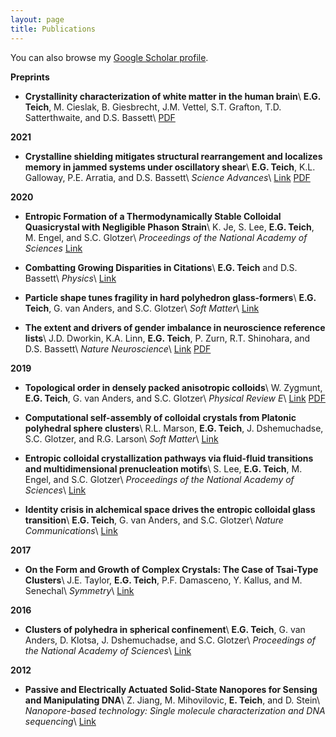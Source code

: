 ```yaml
---
layout: page
title: Publications
---
```


You can also browse my <a href="https://scholar.google.co.in/citations?user=-YQ6xjwAAAAJ&hl=en" target="_blank">Google Scholar profile</a>.
<br />

**Preprints**

- **Crystallinity characterization of white matter in the human brain**\\
    **E.G. Teich**, M. Cieslak, B. Giesbrecht, J.M. Vettel, S.T. Grafton, T.D. Satterthwaite, and D.S. Bassett\\
    <a href="https://arxiv.org/pdf/2010.06644" target="_blank">PDF</a>

<!-- - **Shape and Interaction Decoupling for Colloidal Pre-Assembly**\\
    L. Baldauf, **E.G. Teich**, G. van Anders, P. Schall, and L. Rossi\\
    <a href="https://arxiv.org/pdf/1909.10361" target="_blank">PDF</a> -->

**2021**

- **Crystalline shielding mitigates structural rearrangement and localizes memory in jammed systems under oscillatory shear**\\
    **E.G. Teich**, K.L. Galloway, P.E. Arratia, and D.S. Bassett\\
    *Science Advances*\\
    <a href="https://advances.sciencemag.org/content/7/20/eabe3392" target="_blank">Link</a>
    <a href="https://arxiv.org/pdf/2004.06065v2.pdf" target="_blank">PDF</a>

**2020**

- **Entropic Formation of a Thermodynamically Stable Colloidal Quasicrystal with Negligible Phason Strain**\\
    K. Je, S. Lee, **E.G. Teich**, M. Engel, and S.C. Glotzer\\
    *Proceedings of the National Academy of Sciences*
    <a href="https://www.pnas.org/content/118/7/e2011799118" target="_blank">Link</a>

- **Combatting Growing Disparities in Citations**\\
    **E.G. Teich** and D.S. Bassett\\
    *Physics*\\
    <a href="https://physics.aps.org/articles/v13/191" target="_blank">Link</a>

- **Particle shape tunes fragility in hard polyhedron glass-formers**\\
    **E.G. Teich**, G. van Anders, and S.C. Glotzer\\
    *Soft Matter*\\
    <a href="https://pubs.rsc.org/en/content/articlelanding/2020/sm/d0sm01067g#!divAbstract" target="_blank">Link</a>

- **The extent and drivers of gender imbalance in neuroscience reference lists**\\
    J.D. Dworkin, K.A. Linn, **E.G. Teich**, P. Zurn, R.T. Shinohara, and D.S. Bassett\\
    *Nature Neuroscience*\\
    <a href="https://www.nature.com/articles/s41593-020-0658-y" target="_blank">Link</a>
    <a href="https://arxiv.org/pdf/2001.01002" target="_blank">PDF</a>

**2019**

- **Topological order in densely packed anisotropic colloids**\\
    W. Zygmunt, **E.G. Teich**, G. van Anders, and S.C. Glotzer\\
    *Physical Review E*\\
    <a href="https://journals.aps.org/pre/abstract/10.1103/PhysRevE.100.032608" target="_blank">Link</a>
    <a href="https://arxiv.org/pdf/1906.10214" target="_blank">PDF</a>

- **Computational self-assembly of colloidal crystals from Platonic polyhedral sphere clusters**\\
    R.L. Marson, **E.G. Teich**, J. Dshemuchadse, S.C. Glotzer, and R.G. Larson\\
    *Soft Matter*\\
    <a href="https://pubs.rsc.org/en/content/articlelanding/2019/sm/c9sm00664h#!divAbstract" target="_blank">Link</a>

- **Entropic colloidal crystallization pathways via fluid-fluid transitions and multidimensional prenucleation motifs**\\
    S. Lee, **E.G. Teich**, M. Engel, and S.C. Glotzer\\
    *Proceedings of the National Academy of Sciences*\\
    <a href="https://www.pnas.org/content/116/30/14843" target="_blank">Link</a>

- **Identity crisis in alchemical space drives the entropic colloidal glass transition**\\
    **E.G. Teich**, G. van Anders, and S.C. Glotzer\\
    *Nature Communications*\\
    <a href="https://www.nature.com/articles/s41467-018-07977-2" target="_blank">Link</a>

**2017**

- **On the Form and Growth of Complex Crystals: The Case of Tsai-Type Clusters**\\
    J.E. Taylor, **E.G. Teich**, P.F. Damasceno, Y. Kallus, and M. Senechal\\
    *Symmetry*\\
    <a href="https://www.mdpi.com/2073-8994/9/9/188/htm" target="_blank">Link</a>

**2016**

- **Clusters of polyhedra in spherical confinement**\\
    **E.G. Teich**, G. van Anders, D. Klotsa, J. Dshemuchadse, and S.C. Glotzer\\
    *Proceedings of the National Academy of Sciences*\\
    <a href="https://www.pnas.org/content/113/6/E669" target="_blank">Link</a>

**2012**

- **Passive and Electrically Actuated Solid-State Nanopores for Sensing and Manipulating DNA**\\
    Z. Jiang, M. Mihovilovic, **E. Teich**, and D. Stein\\
    *Nanopore-based technology: Single molecule characterization and DNA sequencing*\\
    <a href="https://link.springer.com/protocol/10.1007%2F978-1-61779-773-6_14" target="_blank">Link</a>
